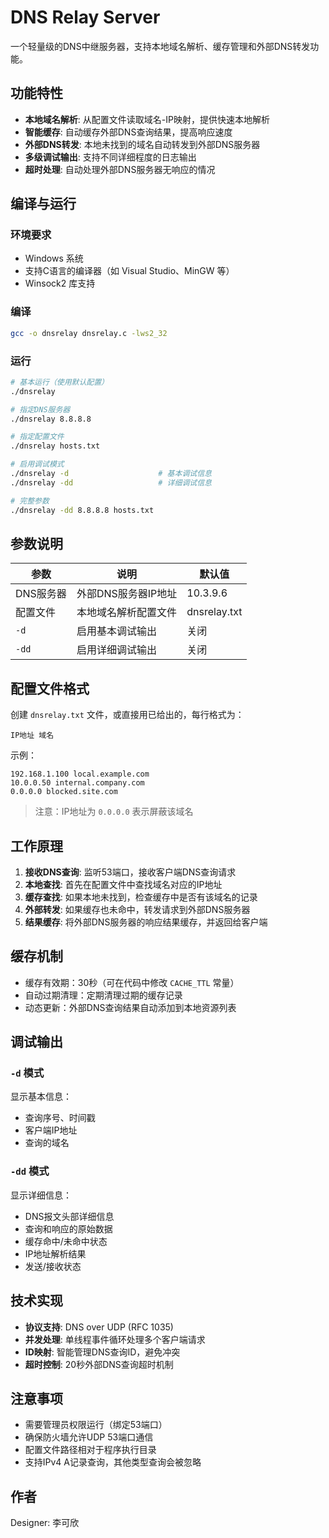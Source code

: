 # DNS Relay Server

一个轻量级的DNS中继服务器，支持本地域名解析、缓存管理和外部DNS转发功能。

## 功能特性

- **本地域名解析**: 从配置文件读取域名-IP映射，提供快速本地解析
- **智能缓存**: 自动缓存外部DNS查询结果，提高响应速度
- **外部DNS转发**: 本地未找到的域名自动转发到外部DNS服务器
- **多级调试输出**: 支持不同详细程度的日志输出
- **超时处理**: 自动处理外部DNS服务器无响应的情况

## 编译与运行

### 环境要求
- Windows 系统
- 支持C语言的编译器（如 Visual Studio、MinGW 等）
- Winsock2 库支持

### 编译
```bash
gcc -o dnsrelay dnsrelay.c -lws2_32
```

### 运行
```bash
# 基本运行（使用默认配置）
./dnsrelay

# 指定DNS服务器
./dnsrelay 8.8.8.8

# 指定配置文件
./dnsrelay hosts.txt

# 启用调试模式
./dnsrelay -d                    # 基本调试信息
./dnsrelay -dd                   # 详细调试信息

# 完整参数
./dnsrelay -dd 8.8.8.8 hosts.txt
```

## 参数说明

| 参数 | 说明 | 默认值 |
|------|------|--------|
| DNS服务器 | 外部DNS服务器IP地址 | 10.3.9.6 |
| 配置文件 | 本地域名解析配置文件 | dnsrelay.txt |
| `-d` | 启用基本调试输出 | 关闭 |
| `-dd` | 启用详细调试输出 | 关闭 |

## 配置文件格式

创建 `dnsrelay.txt` 文件，或直接用已给出的，每行格式为：
```
IP地址 域名
```

示例：
```
192.168.1.100 local.example.com
10.0.0.50 internal.company.com
0.0.0.0 blocked.site.com
```

> 注意：IP地址为 `0.0.0.0` 表示屏蔽该域名

## 工作原理

1. **接收DNS查询**: 监听53端口，接收客户端DNS查询请求
2. **本地查找**: 首先在配置文件中查找域名对应的IP地址
3. **缓存查找**: 如果本地未找到，检查缓存中是否有该域名的记录
4. **外部转发**: 如果缓存也未命中，转发请求到外部DNS服务器
5. **结果缓存**: 将外部DNS服务器的响应结果缓存，并返回给客户端

## 缓存机制

- 缓存有效期：30秒（可在代码中修改 `CACHE_TTL` 常量）
- 自动过期清理：定期清理过期的缓存记录
- 动态更新：外部DNS查询结果自动添加到本地资源列表

## 调试输出

### `-d` 模式
显示基本信息：
- 查询序号、时间戳
- 客户端IP地址
- 查询的域名

### `-dd` 模式  
显示详细信息：
- DNS报文头部详细信息
- 查询和响应的原始数据
- 缓存命中/未命中状态
- IP地址解析结果
- 发送/接收状态

## 技术实现

- **协议支持**: DNS over UDP (RFC 1035)
- **并发处理**: 单线程事件循环处理多个客户端请求
- **ID映射**: 智能管理DNS查询ID，避免冲突
- **超时控制**: 20秒外部DNS查询超时机制

## 注意事项

- 需要管理员权限运行（绑定53端口）
- 确保防火墙允许UDP 53端口通信
- 配置文件路径相对于程序执行目录
- 支持IPv4 A记录查询，其他类型查询会被忽略

## 作者

Designer: 李可欣
